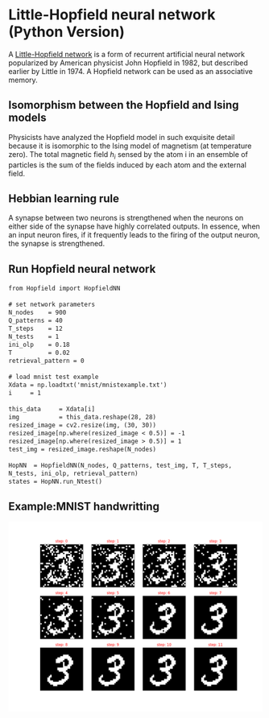 # Little-Hopfield neural network (Python Version)

A [Little-Hopfield network](https://en.wikipedia.org/wiki/Hopfield_network) is a form of recurrent artificial neural network popularized by American physicist John Hopfield in 1982, but described earlier by Little in 1974. A Hopfield network can be used as an associative memory. 

## Isomorphism between the Hopfield and Ising models

Physicists have analyzed the Hopfield model in such exquisite detail because it is isomorphic to the Ising model of magnetism (at temperature zero). The total magnetic field $h_i$ sensed by the atom i in an ensemble of particles is the sum of the fields induced by each atom and the external field.

## Hebbian learning rule

A synapse between two neurons is strengthened when the neurons on either side of the synapse have highly correlated outputs. In essence, when an input neuron fires, if it frequently leads to the firing of the output neuron, the synapse is strengthened. 

## Run Hopfield neural network
```
from Hopfield import HopfieldNN

# set network parameters
N_nodes    = 900
Q_patterns = 40
T_steps    = 12
N_tests    = 1
ini_olp    = 0.18
T          = 0.02
retrieval_pattern = 0

# load mnist test example
Xdata = np.loadtxt('mnist/mnistexample.txt')
i     = 1

this_data     = Xdata[i]
img           = this_data.reshape(28, 28)
resized_image = cv2.resize(img, (30, 30))
resized_image[np.where(resized_image < 0.5)] = -1
resized_image[np.where(resized_image > 0.5)] = 1
test_img = resized_image.reshape(N_nodes)

HopNN  = HopfieldNN(N_nodes, Q_patterns, test_img, T, T_steps, N_tests, ini_olp, retrieval_pattern)
states = HopNN.run_Ntest()
```

## Example:MNIST handwritting
![MNIST handwrittinh](https://github.com/wikaiqi/HopfieldNet/blob/master/hardwrittingexample.png)

